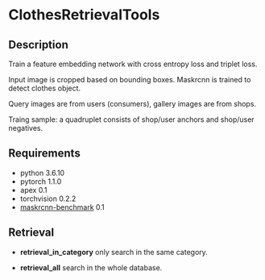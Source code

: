 # ClothesRetrievalTools

## Description

Train a feature embedding network with cross entropy loss and triplet loss.

Input image is cropped based on bounding boxes. Maskrcnn is trained to detect clothes object.

Query images are from users (consumers), gallery images are from shops.

Traing sample: a quadruplet consists of shop/user anchors and shop/user negatives.

## Requirements

- python                    3.6.10
- pytorch                   1.1.0
- apex                      0.1
- torchvision               0.2.2
- [maskrcnn-benchmark](https://github.com/facebookresearch/maskrcnn-benchmark)        0.1

## Retrieval

- **retrieval_in_category** only search in the same category.

- **retrieval_all** search in the whole database.